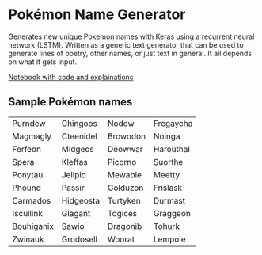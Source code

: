 # Pokémon Name Generator
Generates new unique Pokemon names with Keras using a recurrent neural network (LSTM). Written as a generic text generator that can be used to generate lines of poetry, other names, or just text in general. It all depends on what it gets input.

[Notebook with code and explainations](https://github.com/simon-larsson/pokemon-name-generator/blob/master/name_generator.ipynb)

## Sample Pokémon names

|               |               |               |               |
| ------------- | ------------- | ------------- | ------------- |
| Purndew       | Chingoos      |  Nodow        |  Fregaycha    |
| Magmagly      | Cteenidel     |  Browodon     |   Noinga      |
| Ferfeon       | Midgeos       |  Deowwar      |   Harouthal   |
| Spera         | Kleffas       |  Picorno      |   Suorthe     |
| Ponytau       | Jellpid       |  Mewable      |  Meetty       |
| Phound        | Passir        |  Golduzon     |  Frislask     |
| Carmados      | Hidgeosta     |  Turtyken     |  Durmast      |
| Iscullink     | Glagant       |  Togices      |   Graggeon    |
| Bouhiganix    | Sawio         |  Dragonib     |  Tohurk       |
| Zwinauk       | Grodosell     |   Woorat      | Lempole       |
